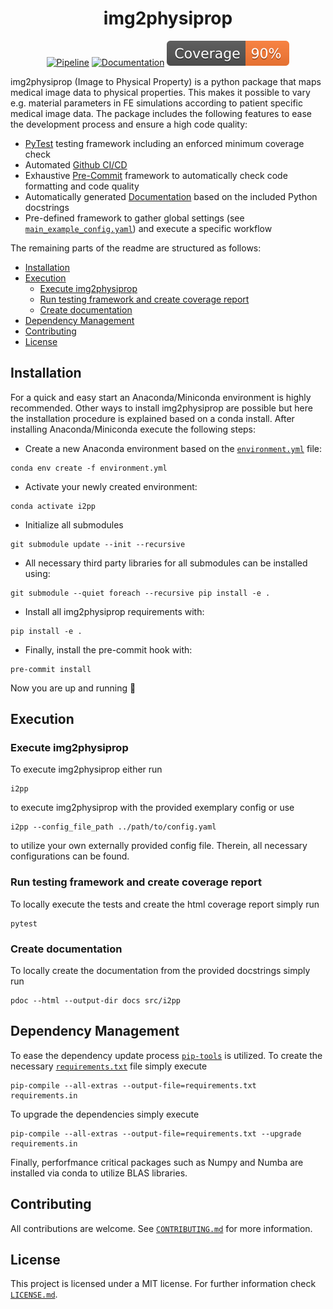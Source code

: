 <h1 align="center">
  img2physiprop
</h1>

<div align="center">

[![Pipeline](https://github.com/maxiludwig/img2physiprop/actions/workflows/main_pipeline.yml/badge.svg)](https://github.com/maxiludwig/img2physiprop/actions/workflows/main_pipeline.yml)
[![Documentation](https://github.com/maxiludwig/img2physiprop/actions/workflows/main_documentation.yml/badge.svg)](https://maxiludwig.github.io/img2physiprop/)
[![Coverage badge](https://github.com/maxiludwig/img2physiprop/raw/python-coverage-comment-action-data/badge.svg)](https://github.com/maxiludwig/img2physiprop/tree/python-coverage-comment-action-data)

</div>

img2physiprop (Image to Physical Property) is a python package that maps medical image data to physical properties. This makes it possible to vary e.g. material parameters in FE simulations according to patient specific medical image data. The package includes the following features to ease the development process and ensure a high code quality:

- [PyTest](https://docs.pytest.org/) testing framework including an enforced minimum coverage check
- Automated [Github CI/CD](https://resources.github.com/devops/ci-cd/)
- Exhaustive [Pre-Commit](https://pre-commit.com) framework to automatically check code formatting and code quality
- Automatically generated [Documentation](https://pdoc.dev) based on the included Python docstrings
- Pre-defined framework to gather global settings (see [`main_example_config.yaml`](./src/i2pp/main_example_config.yaml)) and execute a specific workflow

The remaining parts of the readme are structured as follows:

- [Installation](#installation)
- [Execution](#execution)
  - [Execute img2physiprop](#execute-img2physiprop)
  - [Run testing framework and create coverage report](#run-testing-framework-and-create-coverage-report)
  - [Create documentation](#create-documentation)
- [Dependency Management](#dependency-management)
- [Contributing](#contributing)
- [License](#license)



## Installation

For a quick and easy start an Anaconda/Miniconda environment is highly recommended. Other ways to install img2physiprop are possible but here the installation procedure is explained based on a conda install. After installing Anaconda/Miniconda
execute the following steps:

- Create a new Anaconda environment based on the [`environment.yml`](./environment.yml) file:
```
conda env create -f environment.yml
```

- Activate your newly created environment:
```
conda activate i2pp
```

- Initialize all submodules
```
git submodule update --init --recursive
```

- All necessary third party libraries for all submodules can be installed using:
```
git submodule --quiet foreach --recursive pip install -e .
```

- Install all img2physiprop requirements with:
```
pip install -e .
```

- Finally, install the pre-commit hook with:
```
pre-commit install
```

Now you are up and running 🎉

## Execution

### Execute img2physiprop

To execute img2physiprop either run

```
i2pp
````

to execute img2physiprop with the provided exemplary config or use

```
i2pp --config_file_path ../path/to/config.yaml
````

to utilize your own externally provided config file. Therein, all necessary configurations can be found.

### Run testing framework and create coverage report

To locally execute the tests and create the html coverage report simply run

```
pytest
```

### Create documentation

To locally create the documentation from the provided docstrings simply run

```
pdoc --html --output-dir docs src/i2pp
```

## Dependency Management

To ease the dependency update process [`pip-tools`](https://github.com/jazzband/pip-tools) is utilized. To create the necessary [`requirements.txt`](./requirements.txt) file simply execute

```
pip-compile --all-extras --output-file=requirements.txt requirements.in
````

To upgrade the dependencies simply execute

```
pip-compile --all-extras --output-file=requirements.txt --upgrade requirements.in
````

Finally, perforfmance critical packages such as Numpy and Numba are installed via conda to utilize BLAS libraries.

## Contributing

All contributions are welcome. See [`CONTRIBUTING.md`](./CONTRIBUTING.md) for more information.

## License

This project is licensed under a MIT license. For further information check [`LICENSE.md`](./LICENSE.md).
